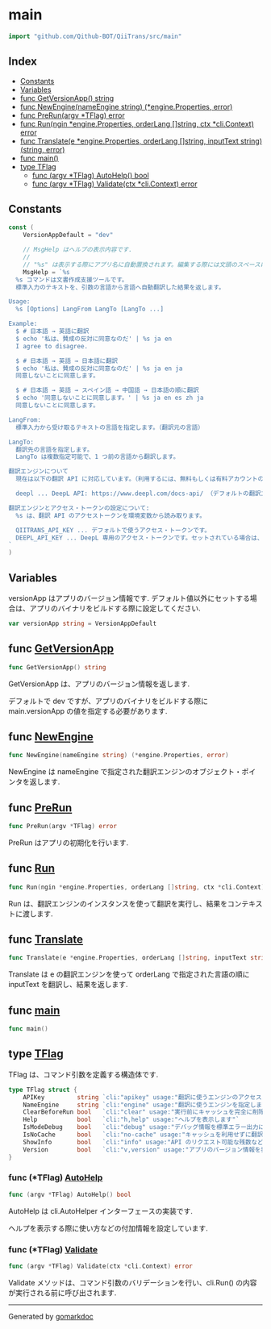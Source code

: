<!-- Code generated by gomarkdoc. DO NOT EDIT -->

# main

```go
import "github.com/Qithub-BOT/QiiTrans/src/main"
```

## Index

- [Constants](<#constants>)
- [Variables](<#variables>)
- [func GetVersionApp() string](<#func-getversionapp>)
- [func NewEngine(nameEngine string) (*engine.Properties, error)](<#func-newengine>)
- [func PreRun(argv *TFlag) error](<#func-prerun>)
- [func Run(ngin *engine.Properties, orderLang []string, ctx *cli.Context) error](<#func-run>)
- [func Translate(e *engine.Properties, orderLang []string, inputText string) (string, error)](<#func-translate>)
- [func main()](<#func-main>)
- [type TFlag](<#type-tflag>)
  - [func (argv *TFlag) AutoHelp() bool](<#func-tflag-autohelp>)
  - [func (argv *TFlag) Validate(ctx *cli.Context) error](<#func-tflag-validate>)


## Constants

```go
const (
    VersionAppDefault = "dev"

    // MsgHelp はヘルプの表示内容です.
    //
    // "%s" は表示する際にアプリ名に自動置換されます。編集する際には文頭のスペースに注意.
    MsgHelp = `%s
  %s コマンドは文書作成支援ツールです。
  標準入力のテキストを、引数の言語から言語へ自動翻訳した結果を返します。

Usage:
  %s [Options] LangFrom LangTo [LangTo ...]

Example:
  $ # 日本語 → 英語に翻訳
  $ echo '私は、賛成の反対に同意なのだ' | %s ja en
  I agree to disagree.

  $ # 日本語 → 英語 → 日本語に翻訳
  $ echo '私は、賛成の反対に同意なのだ' | %s ja en ja
  同意しないことに同意します。

  $ # 日本語 → 英語 → スペイン語 → 中国語 → 日本語の順に翻訳
  $ echo '同意しないことに同意します。' | %s ja en es zh ja
  同意しないことに同意します。

LangFrom:
  標準入力から受け取るテキストの言語を指定します。（翻訳元の言語）

LangTo:
  翻訳先の言語を指定します。
  LangTo は複数指定可能で、1 つ前の言語から翻訳します。

翻訳エンジンについて
  現在は以下の翻訳 API に対応しています。（利用するには、無料もしくは有料アカウントの登録とアクセス・トークンの発行が必要です）

  deepl ... DeepL API: https://www.deepl.com/docs-api/ （デフォルトの翻訳エンジン）

翻訳エンジンとアクセス・トークンの設定について:
  %s は、翻訳 API のアクセストークンを環境変数から読み取ります。

  QIITRANS_API_KEY ... デフォルトで使うアクセス・トークンです。
  DEEPL_API_KEY ... DeepL 専用のアクセス・トークンです。セットされている場合は、QIITRANS_API_KEY より優先されます。
`
)
```

## Variables

versionApp はアプリのバージョン情報です\. デフォルト値以外にセットする場合は、アプリのバイナリをビルドする際に設定してください\.

```go
var versionApp string = VersionAppDefault
```

## func [GetVersionApp](<https://github.com/Qithub-BOT/QiiTrans/blob/main/src/main/GetVersionApp.go#L12>)

```go
func GetVersionApp() string
```

GetVersionApp は、アプリのバージョン情報を返します\.

デフォルトで dev ですが、アプリのバイナリをビルドする際に main\.versionApp の値を指定する必要があります\.

## func [NewEngine](<https://github.com/Qithub-BOT/QiiTrans/blob/main/src/main/NewEngine.go#L10>)

```go
func NewEngine(nameEngine string) (*engine.Properties, error)
```

NewEngine は nameEngine で指定された翻訳エンジンのオブジェクト・ポインタを返します\.

## func [PreRun](<https://github.com/Qithub-BOT/QiiTrans/blob/main/src/main/PreRun.go#L8>)

```go
func PreRun(argv *TFlag) error
```

PreRun はアプリの初期化を行います\.

## func [Run](<https://github.com/Qithub-BOT/QiiTrans/blob/main/src/main/Run.go#L10>)

```go
func Run(ngin *engine.Properties, orderLang []string, ctx *cli.Context) error
```

Run は、翻訳エンジンのインスタンスを使って翻訳を実行し、結果をコンテキストに渡します\.

## func [Translate](<https://github.com/Qithub-BOT/QiiTrans/blob/main/src/main/Translate.go#L10>)

```go
func Translate(e *engine.Properties, orderLang []string, inputText string) (string, error)
```

Translate は e の翻訳エンジンを使って orderLang で指定された言語の順に inputText を翻訳し、結果を返します\.

## func [main](<https://github.com/Qithub-BOT/QiiTrans/blob/main/src/main/main.go#L14>)

```go
func main()
```

## type [TFlag](<https://github.com/Qithub-BOT/QiiTrans/blob/main/src/main/TFlag.go#L4-L13>)

TFlag は、コマンド引数を定義する構造体です\.

```go
type TFlag struct {
    APIKey         string `cli:"apikey" usage:"翻訳に使うエンジンのアクセス・トークンを指定します" dft:""`
    NameEngine     string `cli:"engine" usage:"翻訳に使うエンジンを指定します" dft:"deepl"`
    ClearBeforeRun bool   `cli:"clear" usage:"実行前にキャッシュを完全に削除します。（API の利用枠を消費します）"`
    Help           bool   `cli:"h,help" usage:"ヘルプを表示します"`
    IsModeDebug    bool   `cli:"debug" usage:"デバッグ情報を標準エラー出力に出力します"`
    IsNoCache      bool   `cli:"no-cache" usage:"キャッシュを利用せずに翻訳 API から再取得します。（API の利用枠を消費します）"`
    ShowInfo       bool   `cli:"info" usage:"API のリクエスト可能な残数など、API 情報を最後に出力します"`
    Version        bool   `cli:"v,version" usage:"アプリのバージョン情報を表示します"`
}
```

### func \(\*TFlag\) [AutoHelp](<https://github.com/Qithub-BOT/QiiTrans/blob/main/src/main/TFlag.AutoHelp.go#L13>)

```go
func (argv *TFlag) AutoHelp() bool
```

AutoHelp は cli\.AutoHelper インターフェースの実装です\.

ヘルプを表示する際に使い方などの付加情報を設定しています\.

### func \(\*TFlag\) [Validate](<https://github.com/Qithub-BOT/QiiTrans/blob/main/src/main/TFlag.Validate.go#L11>)

```go
func (argv *TFlag) Validate(ctx *cli.Context) error
```

Validate メソッドは、コマンド引数のバリデーションを行い、cli\.Run\(\) の内容が実行される前に呼び出されます\.

------

Generated by [gomarkdoc](<https://github.com/princjef/gomarkdoc>)
